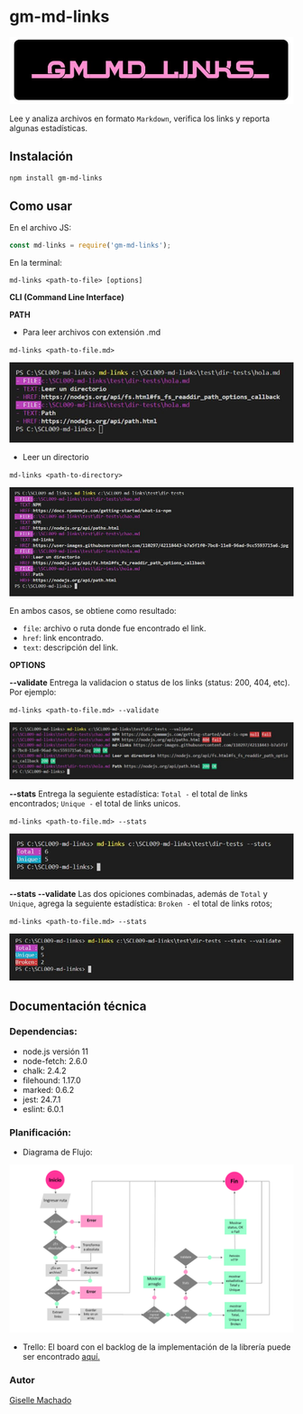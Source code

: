 # gm-md-links
<a href="https://www.npmjs.com/package/gm-md-links"><img src="img/gmlogo.jpg"></a>

Lee y analiza archivos en formato `Markdown`, verifica los links y reporta algunas estadísticas.

## Instalación

```
npm install gm-md-links
```
## Como usar

En el archivo JS:

```js
const md-links = require('gm-md-links');   
```

En la terminal:

```
md-links <path-to-file> [options]
```

**CLI (Command Line Interface)**

**PATH**

* Para leer archivos con extensión .md

`md-links <path-to-file.md>`

![pathToFile](img/pathisfile.jpg)

* Leer un directorio

`md-links <path-to-directory>`

![pathToDirectory](img/pathisdir.jpg)

En ambos casos, se obtiene como resultado:

- `file`: archivo o ruta donde fue encontrado el link.
- `href`: link encontrado.
- `text`: descripción del link.

**OPTIONS**

**--validate**
Entrega la validacion o status de los links (status: 200, 404, etc). Por ejemplo:

`md-links <path-to-file.md> --validate`

![validate](img/validate.jpg)

**--stats**
Entrega la seguiente estadística: 
`Total -` el total de links encontrados;
`Unique -` el total de links unicos.

`md-links <path-to-file.md> --stats`

![stats](img/stats.jpg)

**--stats --validate**
Las dos opiciones combinadas, además de `Total` y `Unique`, agrega la seguiente estadística: 
`Broken -` el total de links rotos;


`md-links <path-to-file.md> --stats`

![statsValidate](img/statsvalidate.jpg)

## Documentación técnica

### Dependencias:

- node.js versión 11
- node-fetch: 2.6.0
- chalk: 2.4.2
- filehound: 1.17.0
- marked: 0.6.2
- jest: 24.7.1
- eslint: 6.0.1

### Planificación:

* Diagrama de Flujo:

![flujo](img/flujo.png)

*  Trello:
El board con el backlog de la implementación de la librería puede ser encontrado [aquí.](https://trello.com/b/nYJHHPKY/mdlinkd)


### Autor
[Giselle Machado](https://github.com/gisellem22)
